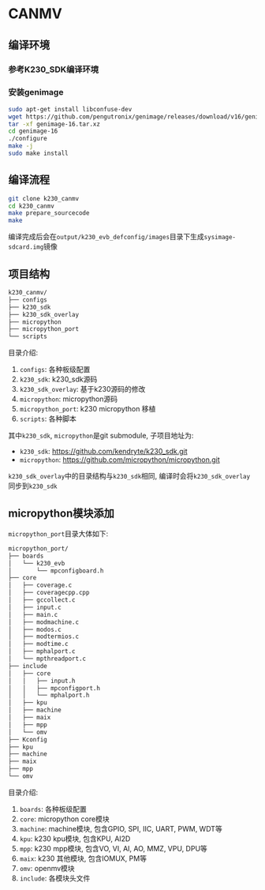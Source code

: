 # CANMV

## 编译环境

### 参考K230_SDK编译环境

### 安装genimage

```sh
sudo apt-get install libconfuse-dev
wget https://github.com/pengutronix/genimage/releases/download/v16/genimage-16.tar.xz
tar -xf genimage-16.tar.xz
cd genimage-16
./configure
make -j
sudo make install
```

## 编译流程

```sh
git clone k230_canmv
cd k230_canmv
make prepare_sourcecode
make
```

编译完成后会在`output/k230_evb_defconfig/images`目录下生成`sysimage-sdcard.img`镜像

## 项目结构

```sh
k230_canmv/
├── configs
├── k230_sdk
├── k230_sdk_overlay
├── micropython
├── micropython_port
└── scripts
```

目录介绍:

1. `configs`: 各种板级配置
1. `k230_sdk`: k230_sdk源码
1. `k230_sdk_overlay`: 基于k230源码的修改
1. `micropython`: micropython源码
1. `micropython_port`: k230 micropython 移植
1. `scripts`: 各种脚本

其中`k230_sdk`, `micropython`是git submodule, 子项目地址为:

- `k230_sdk`: <https://github.com/kendryte/k230_sdk.git>
- `micropython`: <https://github.com/micropython/micropython.git>

`k230_sdk_overlay`中的目录结构与`k230_sdk`相同, 编译时会将`k230_sdk_overlay`同步到`k230_sdk`

## micropython模块添加

`micropython_port`目录大体如下:

```sh
micropython_port/
├── boards
│   └── k230_evb
│       └── mpconfigboard.h
├── core
│   ├── coverage.c
│   ├── coveragecpp.cpp
│   ├── gccollect.c
│   ├── input.c
│   ├── main.c
│   ├── modmachine.c
│   ├── modos.c
│   ├── modtermios.c
│   ├── modtime.c
│   ├── mphalport.c
│   └── mpthreadport.c
├── include
│   ├── core
│   │   ├── input.h
│   │   ├── mpconfigport.h
│   │   └── mphalport.h
│   ├── kpu
│   ├── machine
│   ├── maix
│   ├── mpp
│   └── omv
├── Kconfig
├── kpu
├── machine
├── maix
├── mpp
└── omv
```

目录介绍:

1. `boards`: 各种板级配置
1. `core`: micropython core模块
1. `machine`: machine模块, 包含GPIO, SPI, IIC, UART, PWM, WDT等
1. `kpu`: k230 kpu模块, 包含KPU, AI2D
1. `mpp`: k230 mpp模块, 包含VO, VI, AI, AO, MMZ, VPU, DPU等
1. `maix`: k230 其他模块, 包含IOMUX, PM等
1. `omv`: openmv模块
1. `include`: 各模块头文件
